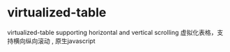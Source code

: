 # virtualized-table
virtualized-table  supporting horizontal and vertical scrolling  虚拟化表格，支持横向纵向滚动 , 原生javascript
